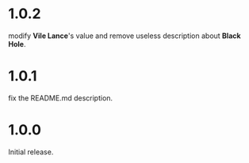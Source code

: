 # 1.0.2

modify **Vile Lance**'s value and remove useless description about **Black Hole**.

# 1.0.1

fix the README.md description.

# 1.0.0

Initial release.